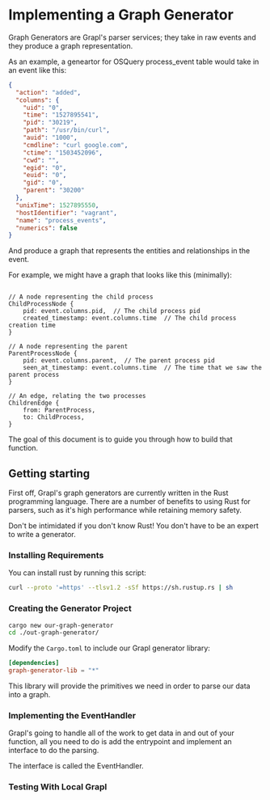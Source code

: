 # Implementing a Graph Generator

Graph Generators are Grapl's parser services; they take in raw events and they
produce a graph representation.

As an example, a geneartor for OSQuery process_event table would take in an
event like this:

```json
{
  "action": "added",
  "columns": {
    "uid": "0",
    "time": "1527895541",
    "pid": "30219",
    "path": "/usr/bin/curl",
    "auid": "1000",
    "cmdline": "curl google.com",
    "ctime": "1503452096",
    "cwd": "",
    "egid": "0",
    "euid": "0",
    "gid": "0",
    "parent": "30200"
  },
  "unixTime": 1527895550,
  "hostIdentifier": "vagrant",
  "name": "process_events",
  "numerics": false
}
```

And produce a graph that represents the entities and relationships in the event.

For example, we might have a graph that looks like this (minimally):

```

// A node representing the child process
ChildProcessNode {
    pid: event.columns.pid,  // The child process pid
    created_timestamp: event.columns.time  // The child process creation time
}

// A node representing the parent
ParentProcessNode {
    pid: event.columns.parent,  // The parent process pid
    seen_at_timestamp: event.columns.time  // The time that we saw the parent process
}

// An edge, relating the two processes
ChildrenEdge {
    from: ParentProcess,
    to: ChildProcess,
}

```

The goal of this document is to guide you through how to build that function.

## Getting starting

First off, Grapl's graph generators are currently written in the Rust
programming language. There are a number of benefits to using Rust for parsers,
such as it's high performance while retaining memory safety.

Don't be intimidated if you don't know Rust! You don't have to be an expert to
write a generator.

### Installing Requirements

You can install rust by running this script:

```bash
curl --proto '=https' --tlsv1.2 -sSf https://sh.rustup.rs | sh
```

### Creating the Generator Project

```bash
cargo new our-graph-generator
cd ./out-graph-generator/
```

Modify the `Cargo.toml` to include our Grapl generator library:

```toml
[dependencies]
graph-generator-lib = "*"

```

This library will provide the primitives we need in order to parse our data into
a graph.

### Implementing the EventHandler

Grapl's going to handle all of the work to get data in and out of your function,
all you need to do is add the entrypoint and implement an interface to do the
parsing.

The interface is called the EventHandler.

### Testing With Local Grapl
